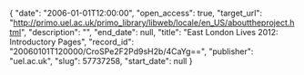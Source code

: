 {
  "date": "2006-01-01T12:00:00", 
  "open_access": true, 
  "target_url": "http://primo.uel.ac.uk/primo_library/libweb/locale/en_US/abouttheproject.html", 
  "description": "", 
  "end_date": null, 
  "title": "East London Lives 2012: Introductory Pages", 
  "record_id": "20060101T120000/CroSPe2F2Pd9sH2b/4CaYg==", 
  "publisher": "uel.ac.uk", 
  "slug": 57737258, 
  "start_date": null
}

